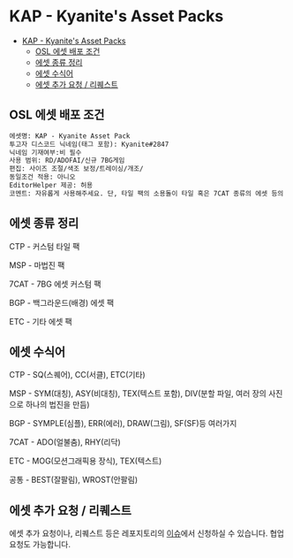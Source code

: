 # KAP - Kyanite's Asset Packs

- [KAP - Kyanite's Asset Packs](#kap---kyanite-s-asset-packs)
  * [OSL 에셋 배포 조건](#osl---------)
  * [에셋 종류 정리](#--------)
  * [에셋 수식어](#------)
  * [에셋 추가 요청 / 리퀘스트](#---------------)

## OSL 에셋 배포 조건

```markdown
에셋명: KAP - Kyanite Asset Pack
투고자 디스코드 닉네임(태그 포함): Kyanite#2847
닉네임 기재여부:비 필수
사용 범위: RD/ADOFAI/신규 7BG게임
편집: 사이즈 조절/색조 보정/트레이싱/개조/
동일조건 적용: 아니오
EditorHelper 제공: 허용
코멘트: 자유롭게 사용해주세요. 단, 타일 팩의 소용돌이 타일 혹은 7CAT 종류의 에셋 등의 경우 7BG 에셋을 사용하여 7BG 게임 내에서만 사용 가능합니다.
```



## 에셋 종류 정리
CTP - 커스텀 타일 팩

MSP - 마법진 팩

7CAT - 7BG 에셋 커스텀 팩

BGP - 백그라운드(배경) 에셋 팩

ETC - 기타 에셋 팩



## 에셋 수식어
CTP - SQ(스퀘어), CC(서클), ETC(기타)

MSP - SYM(대칭), ASY(비대칭), TEX(텍스트 포함), DIV(분할 파일, 여러 장의 사진으로 하나의 법진을 만듬)

BGP - SYMPLE(심플), ERR(에러), DRAW(그림), SF(SF)등 여러가지

7CAT - ADO(얼불춤), RHY(리닥)

ETC - MOG(모션그래픽용 장식), TEX(텍스트)

공통 - BEST(잘팔림), WROST(안팔림)


## 에셋 추가 요청 / 리퀘스트

에셋 추가 요청이나, 리퀘스트 등은 레포지토리의 [이슈](https://github.com/KaiNiGHt/KAP/issues)에서 신청하실 수 있습니다.
협업 요청도 가능합니다.

